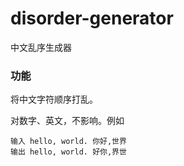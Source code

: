 # disorder-generator
中文乱序生成器

### 功能

将中文字符顺序打乱。

对数字、英文，不影响。例如
```
输入 hello, world. 你好,世界
输出 hello, world. 好你,界世
```